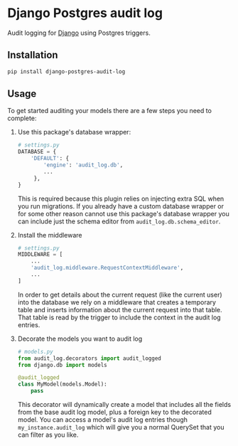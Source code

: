 # Django Postgres audit log

Audit logging for [Django](https://djangoproject.com) using Postgres triggers.


## Installation

```sh
pip install django-postgres-audit-log
```

## Usage

To get started auditing your models there are a few steps you need to complete:

1. Use this package's database wrapper:

   ```python
   # settings.py
   DATABASE = {
       'DEFAULT': {
           'engine': 'audit_log.db',
           ...
        },
   }
   ```

   This is required because this plugin relies on injecting extra SQL when you
   run migrations. If you already have a custom database wrapper or for some
   other reason cannot use this package's database wrapper you can include just
   the schema editor from `audit_log.db.schema_editor`.

2. Install the middleware

   ```python
   # settings.py
   MIDDLEWARE = [
       ...
       'audit_log.middleware.RequestContextMiddleware',
       ...
   ]
   ```

   In order to get details about the current request (like the current user)
   into the database we rely on a middleware that creates a temporary table and
   inserts information about the current request into that table. That table is
   read by the trigger to include the context in the audit log entries.

3. Decorate the models you want to audit log

   ```python
   # models.py
   from audit_log.decorators import audit_logged
   from django.db import models

   @audit_logged
   class MyModel(models.Model):
       pass
   ``` 

   This decorator will dynamically create a model that includes all the fields
   from the base audit log model, plus a foreign key to the decorated model.
   You can access a model's audit log entries though `my_instance.audit_log`
   which will give you a normal QuerySet that you can filter as you like.
